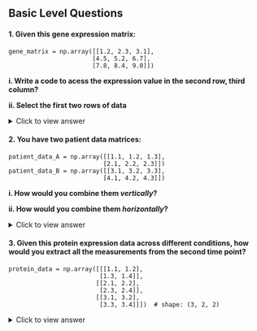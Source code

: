 ## Basic Level Questions

#### 1. Given this gene expression matrix:

```
gene_matrix = np.array([[1.2, 2.3, 3.1],
                       [4.5, 5.2, 6.7],
                       [7.8, 8.4, 9.0]])
```

**i. Write a code to acess the expression value in the second row, third column?**

**ii. Select the first two rows of data**

  <details>
  <summary>Click to view answer</summary>

  ```
  i. gene_matrix[1, 2]

  ii. gene_matrix[0:2, :]
  ```
  
  </details>

#### 2. You have two patient data matrices:

```
patient_data_A = np.array([[1.1, 1.2, 1.3],
                          [2.1, 2.2, 2.3]])
patient_data_B = np.array([[3.1, 3.2, 3.3],
                          [4.1, 4.2, 4.3]])
```

**i. How would you combine them _vertically_?**

**ii. How would you combine them _horizontally_?**

  <details>
  <summary>Click to view answer</summary>

  ```
  i. np.vstack([patient_data_A, patient_data_B])

  ii. np.hstack([patient_data_A, patient_data_B])
  ```
  
  </details>

#### 3. Given this protein expression data across different conditions, how would you extract all the measurements from the second time point?

```
protein_data = np.array([[[1.1, 1.2],
                         [1.3, 1.4]],
                        [[2.1, 2.2],
                         [2.3, 2.4]],
                        [[3.1, 3.2],
                         [3.3, 3.4]]])  # shape: (3, 2, 2)
```

  <details>
  <summary>Click to view answer</summary>

  ```
  protein_data[1, :, :
  ```
  
  </details>
